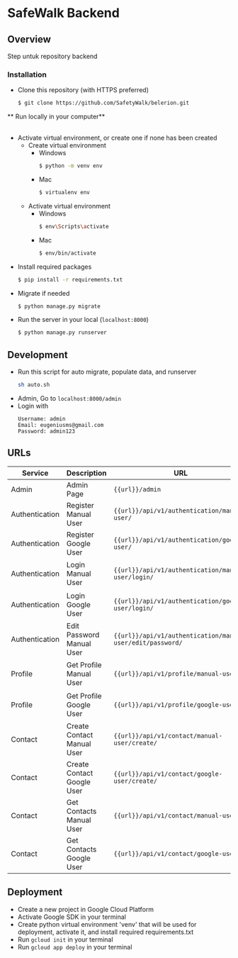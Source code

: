 # SafeWalk Backend

## Overview

Step untuk repository backend <br>

### Installation

- Clone this repository (with HTTPS preferred)

  ```bash
  $ git clone https://github.com/SafetyWalk/belerion.git
  ```

** Run locally in your computer**  
<br>

- Activate virtual environment, or create one if none has been created <br>
  - Create virtual environment
    - Windows
      ```bash
      $ python -m venv env
      ```
    - Mac
      ```bash
      $ virtualenv env
      ```
  - Activate virtual environment
    - Windows
      ```bash
      $ env\Scripts\activate
      ```
    - Mac
      ```bash
      $ env/bin/activate
      ```
- Install required packages
  ```bash
  $ pip install -r requirements.txt
  ```
- Migrate if needed
  ```bash
  $ python manage.py migrate
  ```
- Run the server in your local (`localhost:8000`)
  ```bash
  $ python manage.py runserver
  ```

## Development

- Run this script for auto migrate, populate data, and runserver 
  ```bash
  sh auto.sh
  ```
- Admin, Go to `localhost:8000/admin`
- Login with
  ```
  Username: admin
  Email: eugeniusms@gmail.com
  Password: admin123
  ```

## URLs

Service | Description | URL | Method | Payload
--- | --- | --- | --- | ---
Admin | Admin Page | `{{url}}/admin` | - | -
Authentication | Register Manual User | `{{url}}/api/v1/authentication/manual-user/` | GET, POST | -
Authentication | Register Google User | `{{url}}/api/v1/authentication/google-user/` | GET, POST | -
Authentication | Login Manual User | `{{url}}/api/v1/authentication/manual-user/login/` | POST | `{ "email": "string", "password": "string" }`
Authentication | Login Google User | `{{url}}/api/v1/authentication/google-user/login/` | POST | `{ "email": "string", "google_uid": "string" }`
Authentication | Edit Password Manual User | `{{url}}/api/v1/authentication/manual-user/edit/password/` | PUT | `{ "email": "string", "password": "string" }`
Profile | Get Profile Manual User | `{{url}}/api/v1/profile/manual-user/` | GET | `{ "email": "string", "password": "string" }`
Profile | Get Profile Google User | `{{url}}/api/v1/profile/google-user/` | GET | `{ "email": "string", "google_uid": "string" }`
Contact | Create Contact Manual User | `{{url}}/api/v1/contact/manual-user/create/` | POST | -
Contact | Create Contact Google User | `{{url}}/api/v1/contact/google-user/create/` | POST | -
Contact | Get Contacts Manual User | `{{url}}/api/v1/contact/manual-user/` | POST | -
Contact | Get Contacts Google User | `{{url}}/api/v1/contact/google-user/` | POST | -



## Deployment

- Create a new project in Google Cloud Platform
- Activate Google SDK in your terminal
- Create python virtual environment 'venv' that will be used for deployment, activate it, and install required requirements.txt
- Run `gcloud init` in your terminal
- Run `gcloud app deploy` in your terminal
